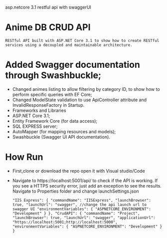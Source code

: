 
asp.netcore 3.1 restful api with swaggerUI 
# Anime DB CRUD API
`RESTful API built with ASP.NET Core 3.1 to show how to create RESTful services using a decoupled and maintainable architecture.`

# Added Swagger documentation through Swashbuckle;
- Changed animes listing to allow filtering by category ID, to show how to perform specific queries with EF Core;
- Changed ModelState validation to use ApiController attribute and InvalidResponseFactory in Startup.
- Frameworks and Libraries
- ASP.NET Core 3.1;
- Entity Framework Core (for data access);
- SQL EXPRESS server;
- AutoMapper (for mapping resources and models);
- Swashbuckle (Swagger UI API documentation).
# How Run
- First,clone or download the repo open it with Visual studio/Code

- Navigate to https://localhost:5001/api/ to check if the API is working. If you see a HTTPS security error, just add an exception to see the results. Navigate to Properties folder and change launchSettings.json

  `` "IIS Express": {
      "commandName": "IISExpress",
      "launchBrowser": true,
      "launchUrl": "swagger", //change the api launch url to swagger UI
      "environmentVariables": {
        "ASPNETCORE_ENVIRONMENT": "Development"
      }
    },
    "CrudAPI": {
      "commandName": "Project",
      "launchBrowser": true,
      "launchUrl": "swagger",
      "applicationUrl": "https://localhost:5001;http://localhost:5000",
      "environmentVariables": {
        "ASPNETCORE_ENVIRONMENT": "Development"
      }
    } ``
